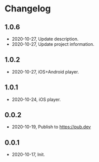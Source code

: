 # Changelog

## 1.0.6

* 2020-10-27, Update description.
* 2020-10-27, Update project information.

## 1.0.2

* 2020-10-27, iOS+Android player.

## 1.0.1

* 2020-10-24, iOS player.

## 0.0.2
* 2020-10-19, Publish to https://pub.dev

## 0.0.1
* 2020-10-17, Init.

